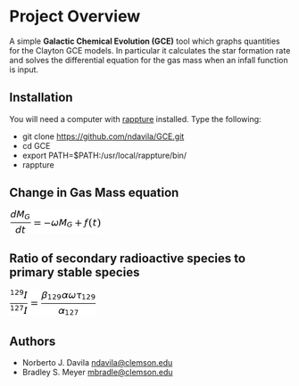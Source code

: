 Project Overview
========

A simple **Galactic Chemical Evolution (GCE)** tool which graphs quantities for the Clayton GCE models. In particular it calculates the star formation rate and solves the differential equation for the gas mass when an infall function is
input.

Installation
------------

You will need a computer with [rappture](https://nanohub.org/infrastructure/rappture/) installed.  Type the following:

* git clone https://github.com/ndavila/GCE.git
* cd GCE
* export PATH=$PATH:/usr/local/rappture/bin/
* rappture

Change in Gas Mass equation
---------------------------

![gas mass](https://github.com/ndavila/GCE/blob/master/images/gas_mass.png)


Ratio of secondary radioactive species to primary stable species
----------------------------------------------------------------

![alt text](https://github.com/ndavila/GCE/blob/master/images/render.png)


Authors
-------

- Norberto J. Davila <ndavila@clemson.edu>
- Bradley S. Meyer <mbradle@clemson.edu>
